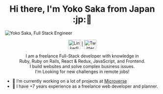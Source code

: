 <h1 align="center"> Hi there, I'm Yoko Saka from Japan :jp:👋</h1>
<img src="https://github.com/yocosaka/yocosaka/blob/master/header-bg.jpg" alt="Yoko Saka, Full Stack Engineer">
<p align="center">
<a href="https://www.linkedin.com/in/yokosaka/" target="blank"><img align="center" src="https://cdn.jsdelivr.net/npm/simple-icons@3.0.1/icons/linkedin.svg" alt="LinkedIn @yokosaka" height="30" width="40" /></a> | <a href="https://twitter.com/yocosaka" target="blank"><img align="center" src="https://cdn.jsdelivr.net/npm/simple-icons@3.0.1/icons/twitter.svg" alt="Twitter @yocosaka" height="30" width="40" /></a>
</p>

<p align="center">
  I am a freelance Full-Stack developer with knowledge in <br>
  Ruby, Ruby on Rails, React & Redux, JavaScript, and Frontend. <br>
  I build websites and solve complex business issues.<br>
  I'm Looking for new challenges in remote jobs!
</p>

- 🔭 I’m currently working on a lot of projects at [Microverse](https://www.microverse.org/)
- :apple: I have +7 years experience as a freelance web developer and planner.


<!-- <h2 align="center">Recently Stats</h2>
<img src="https://github-readme-stats.vercel.app/api?username=yocosaka&count_private=true&show_icons=true&theme=tokyonight" align="left">
<img src="https://github-readme-stats.vercel.app/api/top-langs/?username=yocosaka&compact=true">
<br>
<h2 align="center">Languages and Tools</h2>
<p align="center">Ruby | Ruby on Rails | React & Redux | JavaScript | Frontend</p> -->
